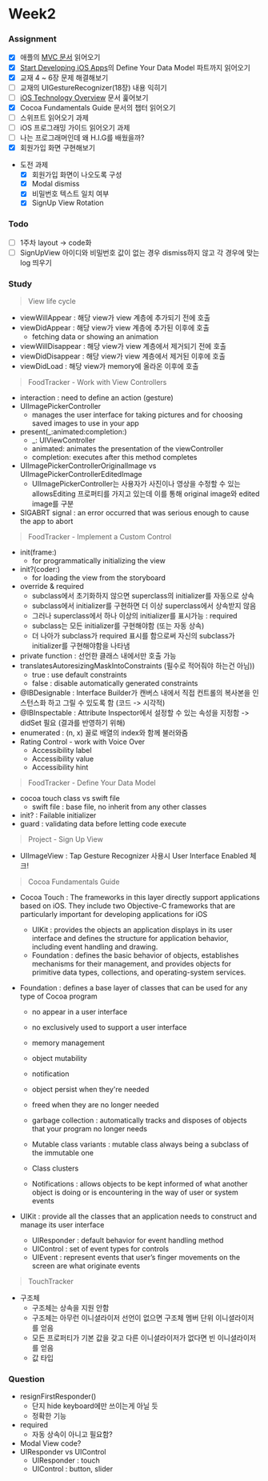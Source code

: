 # Week2

### Assignment
- [x] 애플의 [MVC 문서](https://developer.apple.com/library/content/documentation/General/Conceptual/DevPedia-CocoaCore/MVC.html) 읽어오기
- [x] [Start Developing iOS Apps](https://developer.apple.com/library/content/referencelibrary/GettingStarted/DevelopiOSAppsSwift/index.html)의 Define Your Data Model 파트까지 읽어오기
- [x] 교재 4 ~ 6장 문제 해결해보기
- [ ] 교재의 UIGestureRecognizer(18장) 내용 익히기
- [ ] [iOS Technology Overview](https://developer.apple.com/library/content/documentation/Miscellaneous/Conceptual/iPhoneOSTechOverview/Introduction/Introduction.html) 문서 훑어보기
- [x] Cocoa Fundamentals Guide 문서의 챕터 읽어오기
- [ ] 스위프트 읽어오기 과제
- [ ] iOS 프로그래밍 가이드 읽어오기 과제
- [ ] 나는 프로그래머인데 왜 H.I.G를 배웠을까?
- [x] 회원가입 화면 구현해보기
- 도전 과제
  - [x] 회원가입 화면이 나오도록 구성
  - [x] Modal dismiss
  - [x] 비밀번호 텍스트 일치 여부
  - [x] SignUp View Rotation

### Todo
- [ ] 1주차 layout -> code화
- [ ] SignUpView 아이디와 비밀번호 값이 없는 경우 dismiss하지 않고 각 경우에 맞는 log 띄우기

### Study
> View life cycle
- viewWillAppear : 해당 view가 view 계층에 추가되기 전에 호출
- viewDidAppear : 해당 view가 view 계층에 추가된 이후에 호출
  - fetching data or showing an animation
- viewWillDisappear : 해당 view가 view 계층에서 제거되기 전에 호출
- viewDidDisappear : 해당 view가 view 계층에서 제거된 이후에 호출
- viewDidLoad : 해당 view가 memory에 올라온 이후에 호출

> FoodTracker - Work with View Controllers
- interaction : need to define an action (gesture)
- UIImagePickerController
  - manages the user interface for taking pictures and for choosing saved images to use in your app
- present(_:animated:completion:)
  - _: UIViewController
  - animated: animates the presentation of the viewController
  - completion: executes after this method completes
- UIImagePickerControllerOriginalImage vs UIImagePickerControllerEditedImage
  - UIImagePickerController는 사용자가 사진이나 영상을 수정할 수 있는 allowsEditing 프로퍼티를 가지고 있는데 이를 통해 original image와 edited image를 구분
- SIGABRT signal : an error occurred that was serious enough to cause the app to abort

> FoodTracker - Implement a Custom Control
- init(frame:)
  - for programmatically initializing the view
- init?(coder:)
  - for loading the view from the storyboard
- override & required
  - subclass에서 초기화하지 않으면 superclass의 initializer를 자동으로 상속
  - subclass에서 initializer를 구현하면 더 이상 superclass에서 상속받지 않음
  - 그러나 superclass에서 하나 이상의 initializer를 표시가능 : required
  - subclass는 모든 initializer를 구현해야함 (또는 자동 상속)
  - 더 나아가 subclass가 required 표시를 함으로써 자신의 subclass가 initializer를 구현해야함을 나타냄
- private function : 선언한 클래스 내에서만 호출 가능
- translatesAutoresizingMaskIntoConstraints (필수로 적어줘야 하는건 아님))
  - true : use default constraints
  - false : disable automatically generated constraints
- @IBDesignable : Interface Builder가 캔버스 내에서 직접 컨트롤의 복사본을 인스턴스화 하고 그릴 수 있도록 함 (코드 -> 시각적)
- @IBInspectable : Attribute Inspector에서 설정할 수 있는 속성을 지정함 -> didSet 필요 (결과를 반영하기 위해)
- enumerated : (n, x) 꼴로 배열의 index와 함께 불러와줌
- Rating Control - work with Voice Over
  - Accessibility label
  - Accessibility value
  - Accessibility hint

> FoodTracker - Define Your Data Model
- cocoa touch class vs swift file
  - swift file : base file, no inherit from any other classes
- init? : Failable initializer
- guard : validating data before letting code execute

> Project - Sign Up View
- UIImageView : Tap Gesture Recognizer 사용시 User Interface Enabled 체크!

> Cocoa Fundamentals Guide
- Cocoa Touch : The frameworks in this layer directly support applications based on iOS. They include two Objective-C frameworks that are particularly important for developing applications for iOS
  - UIKit : provides the objects an application displays in its user interface and defines the structure for application behavior, including event handling and drawing.
  - Foundation : defines the basic behavior of objects, establishes mechanisms for their management, and provides objects for primitive data types, collections, and operating-system services.
- Foundation : defines a base layer of classes that can be used for any type of Cocoa program
  - no appear in a user interface
  - no exclusively used to support a user interface
  - memory management
  - object mutability
  - notification
  - object persist when they're needed
  - freed when they are no longer needed
  - garbage collection : automatically tracks and disposes of objects that your program no longer needs

  - Mutable class variants : mutable class always being a subclass of the immutable one
  - Class clusters
  - Notifications : allows objects to be kept informed of what another object is doing or is encountering in the way of user or system events

- UIKit : provide all the classes that an application needs to construct and manage its user interface
  - UIResponder : default behavior for event handling method
  - UIControl : set of event types for controls
  - UIEvent : represent events that user’s finger movements on the screen are what originate events

> TouchTracker
- 구조체
  - 구조체는 상속을 지원 안함
  - 구조체는 아무런 이니셜라이저 선언이 없으면 구조체 멤버 단위 이니셜라이저를 얻음
  - 모든 프로퍼티가 기본 값을 갖고 다른 이니셜라이저가 없다면 빈 이니셜라이저를 얻음
  - 값 타입


### Question
- resignFirstResponder()
  - 단지 hide keyboard에만 쓰이는게 아닐 듯
  - 정확한 기능
- required
  - 자동 상속이 아니고 필요함?
- Modal View code?
- UIResponder vs UIControl
  - UIResponder : touch
  - UIControl : button, slider

